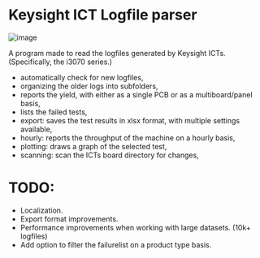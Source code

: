 # Keysight ICT Logfile parser

![image](https://github.com/Sha0S/ICT_log_parser/assets/155308506/e31b32ce-9de1-4a1f-b647-5d7dfd344661)


A program made to read the logfiles generated by Keysight ICTs. (Specifically, the i3070 series.)

- automatically check for new logfiles,
- organizing the older logs into subfolders,
- reports the yield, with either as a single PCB or as a multiboard/panel basis,
- lists the failed tests,
- export: saves the test results in xlsx format, with multiple settings available,
- hourly: reports the throughput of the machine on a hourly basis,
- plotting: draws a graph of the selected test,
- scanning: scan the ICTs board directory for changes,

# TODO:

- Localization. 
- Export format improvements.
- Performance improvements when working with large datasets. (10k+ logfiles)
- Add option to filter the failurelist on a product type basis.
